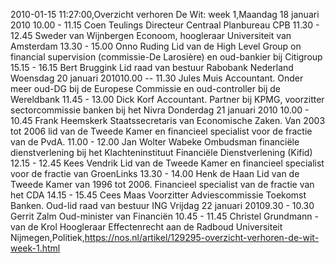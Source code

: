 2010-01-15 11:27:00,Overzicht verhoren De Wit: week 1,Maandag 18 januari 2010 10.00 - 11.15 Coen Teulings Directeur Centraal Planbureau CPB 11.30 - 12.45 Sweder van Wijnbergen Econoom, hoogleraar Universiteit van Amsterdam 13.30 - 15.00 Onno Ruding Lid van de High Level Group on financial supervision (commissie-De Larosière) en oud-bankier bij Citigroup 15.15 - 16.15 Bert Bruggink Lid raad van bestuur Rabobank Nederland Woensdag 20 januari 201010.00 -- 11.30 Jules Muis Accountant. Onder meer oud-DG bij de Europese Commissie en oud-controller bij de Wereldbank 11.45 - 13.00 Dick Korf Accountant. Partner bij KPMG, voorzitter sectorcommissie banken bij het Nivra Donderdag 21 januari 2010 10.00 - 10.45 Frank Heemskerk Staatssecretaris van Economische Zaken. Van 2003 tot 2006 lid van de Tweede Kamer en financieel specialist voor de fractie van de PvdA. 11.00 - 12.00 Jan Wolter Wabeke Ombudsman financiële dienstverlening bij het Klachteninstituut Financiële Dienstverlening (Kifid) 12.15 - 12.45 Kees Vendrik Lid van de Tweede Kamer en financieel specialist voor de fractie van GroenLinks 13.30 - 14.00 Henk de Haan Lid van de Tweede Kamer van 1996 tot 2006. Financieel specialist van de fractie van het CDA 14.15 - 15.45 Cees Maas Voorzitter Adviescommissie Toekomst Banken. Oud-lid raad van bestuur ING Vrijdag 22 januari 20109.30 - 10.30 Gerrit Zalm Oud-minister van Financiën 10.45 - 11.45 Christel Grundmann - van de Krol Hoogleraar Effectenrecht aan de Radboud Universiteit Nijmegen,Politiek,https://nos.nl/artikel/129295-overzicht-verhoren-de-wit-week-1.html